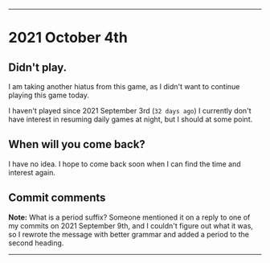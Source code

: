 
***

# 2021 October 4th

## Didn't play.

I am taking another hiatus from this game, as I didn't want to continue playing this game today.

I haven't played since 2021 September 3rd (`32 days ago`) I currently don't have interest in resuming daily games at night, but I should at some point.

## When will you come back?

I have no idea. I hope to come back soon when I can find the time and interest again.

## Commit comments

**Note:** What is a period suffix? Someone mentioned it on a reply to one of my commits on 2021 September 9th, and I couldn't figure out what it was, so I rewrote the message with better grammar and added a period to the second heading.

***
